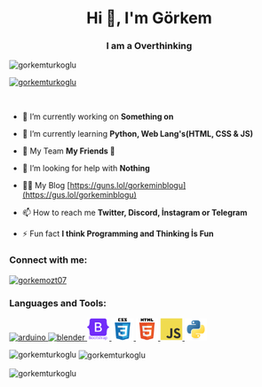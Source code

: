 <h1 align="center">Hi 👋, I'm Görkem</h1>
<h3 align="center">I am a Overthinking</h3>

<p align="left"> <img src="https://komarev.com/ghpvc/?username=gorkemturkoglu&label=Profile%20views&color=0e75b6&style=flat" alt="gorkemturkoglu" /> </p>

<p align="left"> <a href="https://github.com/ryo-ma/github-profile-trophy"><img src="https://github-profile-trophy.vercel.app/?username=gorkemturkoglu" alt="gorkemturkoglu" /></a> </p>

<p align="left"> <a href="https://twitter.com/" target="blank"><img src="https://img.shields.io/twitter/follow/?logo=twitter&style=for-the-badge" alt="" /></a> </p>

- 🔭 I’m currently working on **Something on**

- 🌱 I’m currently learning **Python, Web Lang's(HTML, CSS & JS)**

- 👯 My Team **My Friends 👾**

- 🤝 I’m looking for help with **Nothing**

- 👨‍💻 My Blog [https://guns.lol/gorkeminblogu](https://gus.lol/gorkeminblogu)

- 📫 How to reach me **Twitter, Discord, İnstagram or Telegram**

- ⚡ Fun fact **I think Programming and Thinking İs Fun**

<h3 align="left">Connect with me:</h3>
<p align="left">
<a href="https://instagram.com/gorkemozt07" target="blank"><img align="center" src="https://raw.githubusercontent.com/rahuldkjain/github-profile-readme-generator/master/src/images/icons/Social/instagram.svg" alt="gorkemozt07" height="30" width="40" /></a>
</p>

<h3 align="left">Languages and Tools:</h3>
<p align="left"> <a href="https://www.arduino.cc/" target="_blank" rel="noreferrer"> <img src="https://cdn.worldvectorlogo.com/logos/arduino-1.svg" alt="arduino" width="40" height="40"/> </a> <a href="https://www.blender.org/" target="_blank" rel="noreferrer"> <img src="https://download.blender.org/branding/community/blender_community_badge_white.svg" alt="blender" width="40" height="40"/> </a> <a href="https://getbootstrap.com" target="_blank" rel="noreferrer"> <img src="https://raw.githubusercontent.com/devicons/devicon/master/icons/bootstrap/bootstrap-plain-wordmark.svg" alt="bootstrap" width="40" height="40"/> </a> <a href="https://www.w3schools.com/css/" target="_blank" rel="noreferrer"> <img src="https://raw.githubusercontent.com/devicons/devicon/master/icons/css3/css3-original-wordmark.svg" alt="css3" width="40" height="40"/> </a> <a href="https://www.w3.org/html/" target="_blank" rel="noreferrer"> <img src="https://raw.githubusercontent.com/devicons/devicon/master/icons/html5/html5-original-wordmark.svg" alt="html5" width="40" height="40"/> </a> <a href="https://developer.mozilla.org/en-US/docs/Web/JavaScript" target="_blank" rel="noreferrer"> <img src="https://raw.githubusercontent.com/devicons/devicon/master/icons/javascript/javascript-original.svg" alt="javascript" width="40" height="40"/> </a> <a href="https://www.python.org" target="_blank" rel="noreferrer"> <img src="https://raw.githubusercontent.com/devicons/devicon/master/icons/python/python-original.svg" alt="python" width="40" height="40"/> </a> </p>

<p><img align="left" src="https://github-readme-stats.vercel.app/api/top-langs?username=gorkemturkoglu&show_icons=true&locale=en&layout=compact" alt="gorkemturkoglu" /></p>

<p>&nbsp;<img align="center" src="https://github-readme-stats.vercel.app/api?username=gorkemturkoglu&show_icons=true&theme=tokyonight&locale=en" alt="gorkemturkoglu" /></p>

<p><img align="center" src="https://github-readme-streak-stats.herokuapp.com/?user=gorkemturkoglu&" alt="gorkemturkoglu" /></p>

